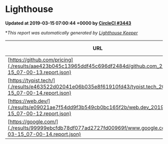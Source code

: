 
# Lighthouse

**Updated at 2019-03-15 07:00:44 +0000 by [CircleCI #3443](https://circleci.com/gh/ItinerisLtd/lighthouse-keeper-example/3443)**

**This report was automatically generated by [Lighthouse Keeper](https://github.com/itinerisltd/lighthouse-keeper)*

| URL | Performance | Accessibility | Best Practices | SEO | PWA | Updated At |
| --- | --- | --- | --- | --- | --- | --- |
| [https://github.com/pricing](./results/aae423b045c13965ddf45c696df2484d/github.com_2019-03-15_07-00-13.report.json) | 0.8 | 0.89 | 0.93 | 0.9 | 0.58 | 2019-03-15T07:00:13.979Z |
| [https://typist.tech/](./results/e463522d02041e06b035e8f61910fd43/typist.tech_2019-03-15_07-00-14.report.json) | 1 |  |  |  |  | 2019-03-15T07:00:14.713Z |
| [https://web.dev/](./results/e09021ae7f54dd9f3b549cb0bc165f2b/web.dev_2019-03-15_07-00-12.report.json) | 0.95 | 0.93 | 1 | 0.87 | 1 | 2019-03-15T07:00:12.584Z |
| [https://google.com/](./results/99999ebcfdb78df077ad2727fd00969f/www.google.com_2019-03-15_07-00-14.report.json) | 0.95 | 0.71 | 0.93 | 0.82 | 0.58 | 2019-03-15T07:00:14.719Z |
